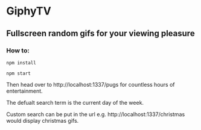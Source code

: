 # GiphyTV
Fullscreen random gifs for your viewing pleasure
------
### How to:

`npm install`

`npm start`

Then head over to http://localhost:1337/pugs for countless hours of entertainment.

The defualt search term is the current day of the week.

Custom search can be put in the url e.g. http://localhost:1337/christmas would display christmas gifs.
